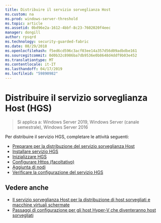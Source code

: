 ```yaml
---
title: Distribuire il servizio sorveglianza Host
ms.custom: na
ms.prod: windows-server-threshold
ms.topic: article
ms.assetid: 0bd96e2a-1612-4bbf-8c23-7602020f4eec
manager: dongill
author: rpsqrd
ms.technology: security-guarded-fabric
ms.date: 08/29/2018
ms.openlocfilehash: f5ed6cd596c3acf03ee14a357d56d09adbdbe161
ms.sourcegitcommit: 0d0b32c8986ba7db9536e0b8648d4ddf9b03e452
ms.translationtype: MT
ms.contentlocale: it-IT
ms.lasthandoff: 04/17/2019
ms.locfileid: "59890982"
---
```

# <a name="deploy-the-host-guardian-service-hgs"></a>Distribuire il servizio sorveglianza Host (HGS)

>Si applica a: Windows Server 2019, Windows Server (canale semestrale), Windows Server 2016


Per distribuire il servizio HGS, completare le attività seguenti:

- [Preparare per la distribuzione del servizio sorveglianza Host](guarded-fabric-prepare-for-hgs.md)
- [Installare servizio HGS](guarded-fabric-choose-where-to-install-hgs.md)
- [Inizializzare HGS](guarded-fabric-initialize-hgs.md)
- [Configurare Https (facoltativo)](guarded-fabric-configure-hgs-https.md)
- [Aggiunta di nodi](guarded-fabric-configure-additional-hgs-nodes.md)
- [Verificare la configurazione del servizio HGS](guarded-fabric-verify-hgs-configuration.md)

## <a name="see-also"></a>Vedere anche

- [Il servizio sorveglianza Host per la distribuzione di host sorvegliati e macchine virtuali schermate](guarded-fabric-deploying-hgs-overview.md)
- [Passaggi di configurazione per gli host Hyper-V che diventeranno host sorvegliati](guarded-fabric-configure-hgs-with-authorized-hyper-v-hosts.md)
